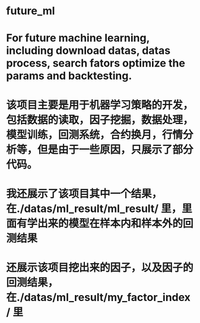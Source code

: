 # future_ml
# For future machine learning, including download datas, datas process, search fators optimize the params and backtesting.
# 该项目主要是用于机器学习策略的开发，包括数据的读取，因子挖掘，数据处理，模型训练，回测系统，合约换月，行情分析等，但是由于一些原因，只展示了部分代码。
# 我还展示了该项目其中一个结果，在./datas/ml_result/ml_result/ 里，里面有学出来的模型在样本内和样本外的回测结果
# 还展示该项目挖出来的因子，以及因子的回测结果，在./datas/ml_result/my_factor_index/ 里
